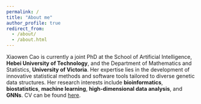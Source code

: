 ```yaml
---
permalink: /
title: "About me"
author_profile: true
redirect_from: 
  - /about/
  - /about.html
---
```


Xiaowen Cao is currently a joint PhD at the School of Artificial Intelligence, **Hebei University of Technology**, and the Department of Mathematics and Statistics, **University of Victoria**. Her expertise lies in the development of innovative statistical methods and software tools tailored to diverse genetic data structures. Her research interests include **bioinformatics**, **biostatistics**, **machine learning**, **high-dimensional data analysis**, and **GNNs**. CV can be found [here](https://hebut-xiaowencao.github.io/cv/). 
